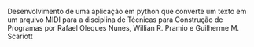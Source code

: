 Desenvolvimento de uma aplicação em python que converte um texto em um arquivo MIDI para a disciplina de Técnicas para Construção de Programas por
Rafael Oleques Nunes, Willian R. Pramio e Guilherme M. Scariott
